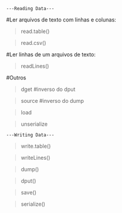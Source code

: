 
    ---Reading Data---
  
#Ler arquivos de texto com linhas e colunas:

> read.table()
    
> read.csv()

#Ler linhas de um arquivos de texto:

> readLines()
      
#Outros
    
> dget #inverso do dput
    
> source #inverso do dump

> load
    
> unserialize
    

    ---Writing Data---
    

> write.table()
    
> writeLines()
    
> dump()
    
> dput()
    
> save()
    
> serialize()
    
      
      